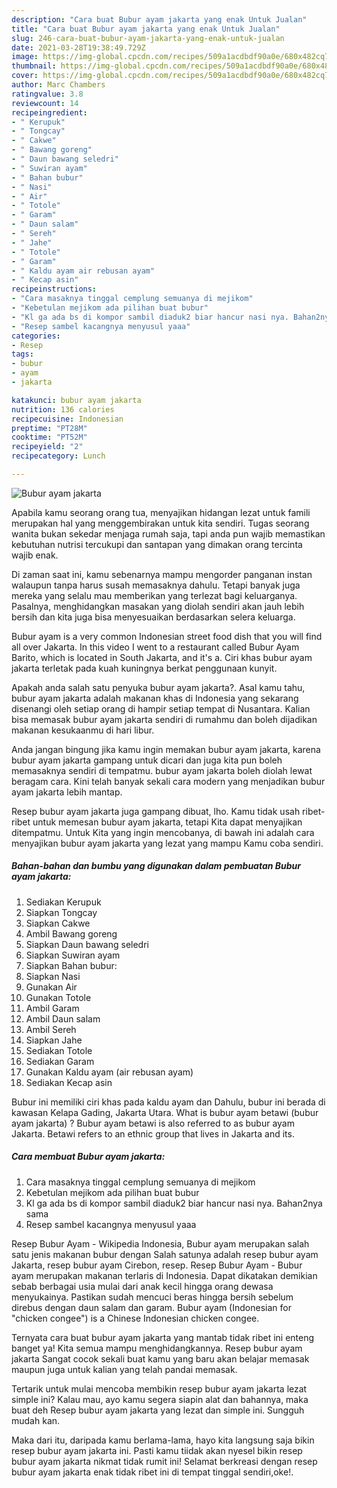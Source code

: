 ```yaml
---
description: "Cara buat Bubur ayam jakarta yang enak Untuk Jualan"
title: "Cara buat Bubur ayam jakarta yang enak Untuk Jualan"
slug: 246-cara-buat-bubur-ayam-jakarta-yang-enak-untuk-jualan
date: 2021-03-28T19:38:49.729Z
image: https://img-global.cpcdn.com/recipes/509a1acdbdf90a0e/680x482cq70/bubur-ayam-jakarta-foto-resep-utama.jpg
thumbnail: https://img-global.cpcdn.com/recipes/509a1acdbdf90a0e/680x482cq70/bubur-ayam-jakarta-foto-resep-utama.jpg
cover: https://img-global.cpcdn.com/recipes/509a1acdbdf90a0e/680x482cq70/bubur-ayam-jakarta-foto-resep-utama.jpg
author: Marc Chambers
ratingvalue: 3.8
reviewcount: 14
recipeingredient:
- " Kerupuk"
- " Tongcay"
- " Cakwe"
- " Bawang goreng"
- " Daun bawang seledri"
- " Suwiran ayam"
- " Bahan bubur"
- " Nasi"
- " Air"
- " Totole"
- " Garam"
- " Daun salam"
- " Sereh"
- " Jahe"
- " Totole"
- " Garam"
- " Kaldu ayam air rebusan ayam"
- " Kecap asin"
recipeinstructions:
- "Cara masaknya tinggal cemplung semuanya di mejikom"
- "Kebetulan mejikom ada pilihan buat bubur"
- "Kl ga ada bs di kompor sambil diaduk2 biar hancur nasi nya. Bahan2nya sama"
- "Resep sambel kacangnya menyusul yaaa"
categories:
- Resep
tags:
- bubur
- ayam
- jakarta

katakunci: bubur ayam jakarta 
nutrition: 136 calories
recipecuisine: Indonesian
preptime: "PT28M"
cooktime: "PT52M"
recipeyield: "2"
recipecategory: Lunch

---
```



![Bubur ayam jakarta](https://img-global.cpcdn.com/recipes/509a1acdbdf90a0e/680x482cq70/bubur-ayam-jakarta-foto-resep-utama.jpg)

Apabila kamu seorang orang tua, menyajikan hidangan lezat untuk famili merupakan hal yang menggembirakan untuk kita sendiri. Tugas seorang  wanita bukan sekedar menjaga rumah saja, tapi anda pun wajib memastikan kebutuhan nutrisi tercukupi dan santapan yang dimakan orang tercinta wajib enak.

Di zaman  saat ini, kamu sebenarnya mampu mengorder panganan instan walaupun tanpa harus susah memasaknya dahulu. Tetapi banyak juga mereka yang selalu mau memberikan yang terlezat bagi keluarganya. Pasalnya, menghidangkan masakan yang diolah sendiri akan jauh lebih bersih dan kita juga bisa menyesuaikan berdasarkan selera keluarga. 

Bubur ayam is a very common Indonesian street food dish that you will find all over Jakarta. In this video I went to a restaurant called Bubur Ayam Barito, which is located in South Jakarta, and it&#39;s a. Ciri khas bubur ayam jakarta terletak pada kuah kuningnya berkat penggunaan kunyit.

Apakah anda salah satu penyuka bubur ayam jakarta?. Asal kamu tahu, bubur ayam jakarta adalah makanan khas di Indonesia yang sekarang disenangi oleh setiap orang di hampir setiap tempat di Nusantara. Kalian bisa memasak bubur ayam jakarta sendiri di rumahmu dan boleh dijadikan makanan kesukaanmu di hari libur.

Anda jangan bingung jika kamu ingin memakan bubur ayam jakarta, karena bubur ayam jakarta gampang untuk dicari dan juga kita pun boleh memasaknya sendiri di tempatmu. bubur ayam jakarta boleh diolah lewat beragam cara. Kini telah banyak sekali cara modern yang menjadikan bubur ayam jakarta lebih mantap.

Resep bubur ayam jakarta juga gampang dibuat, lho. Kamu tidak usah ribet-ribet untuk memesan bubur ayam jakarta, tetapi Kita dapat menyajikan ditempatmu. Untuk Kita yang ingin mencobanya, di bawah ini adalah cara menyajikan bubur ayam jakarta yang lezat yang mampu Kamu coba sendiri.

<!--inarticleads1-->

##### Bahan-bahan dan bumbu yang digunakan dalam pembuatan Bubur ayam jakarta:

1. Sediakan  Kerupuk
1. Siapkan  Tongcay
1. Siapkan  Cakwe
1. Ambil  Bawang goreng
1. Siapkan  Daun bawang seledri
1. Siapkan  Suwiran ayam
1. Siapkan  Bahan bubur:
1. Siapkan  Nasi
1. Gunakan  Air
1. Gunakan  Totole
1. Ambil  Garam
1. Ambil  Daun salam
1. Ambil  Sereh
1. Siapkan  Jahe
1. Sediakan  Totole
1. Sediakan  Garam
1. Gunakan  Kaldu ayam (air rebusan ayam)
1. Sediakan  Kecap asin


Bubur ini memiliki ciri khas pada kaldu ayam dan Dahulu, bubur ini berada di kawasan Kelapa Gading, Jakarta Utara. What is bubur ayam betawi (bubur ayam jakarta) ? Bubur ayam betawi is also referred to as bubur ayam Jakarta. Betawi refers to an ethnic group that lives in Jakarta and its. 

<!--inarticleads2-->

##### Cara membuat Bubur ayam jakarta:

1. Cara masaknya tinggal cemplung semuanya di mejikom
1. Kebetulan mejikom ada pilihan buat bubur
1. Kl ga ada bs di kompor sambil diaduk2 biar hancur nasi nya. Bahan2nya sama
1. Resep sambel kacangnya menyusul yaaa


Resep Bubur Ayam - Wikipedia Indonesia, Bubur ayam merupakan salah satu jenis makanan bubur dengan Salah satunya adalah resep bubur ayam Jakarta, resep bubur ayam Cirebon, resep. Resep Bubur Ayam - Bubur ayam merupakan makanan terlaris di Indonesia. Dapat dikatakan demikian sebab berbagai usia mulai dari anak kecil hingga orang dewasa menyukainya. Pastikan sudah mencuci beras hingga bersih sebelum direbus dengan daun salam dan garam. Bubur ayam (Indonesian for &#34;chicken congee&#34;) is a Chinese Indonesian chicken congee. 

Ternyata cara buat bubur ayam jakarta yang mantab tidak ribet ini enteng banget ya! Kita semua mampu menghidangkannya. Resep bubur ayam jakarta Sangat cocok sekali buat kamu yang baru akan belajar memasak maupun juga untuk kalian yang telah pandai memasak.

Tertarik untuk mulai mencoba membikin resep bubur ayam jakarta lezat simple ini? Kalau mau, ayo kamu segera siapin alat dan bahannya, maka buat deh Resep bubur ayam jakarta yang lezat dan simple ini. Sungguh mudah kan. 

Maka dari itu, daripada kamu berlama-lama, hayo kita langsung saja bikin resep bubur ayam jakarta ini. Pasti kamu tiidak akan nyesel bikin resep bubur ayam jakarta nikmat tidak rumit ini! Selamat berkreasi dengan resep bubur ayam jakarta enak tidak ribet ini di tempat tinggal sendiri,oke!.

